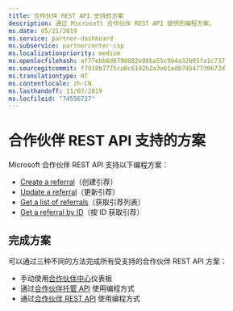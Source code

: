 ```yaml
---
title: 合作伙伴 REST API 支持的方案
description: 通过 Microsoft 合作伙伴 REST API 提供的编程方案。
ms.date: 05/21/2019
ms.service: partner-dashboard
ms.subservice: partnercenter-csp
ms.localizationpriority: medium
ms.openlocfilehash: af77ebb8d0790082e08ba55c9b4a32b05fa1c737
ms.sourcegitcommit: f7918b7775ca8c6192b2a3e61edb74547730672d
ms.translationtype: HT
ms.contentlocale: zh-CN
ms.lasthandoff: 11/07/2019
ms.locfileid: "74556727"
---
```

# <a name="scenarios-supported-by-the-partner-rest-api"></a>合作伙伴 REST API 支持的方案

Microsoft 合作伙伴 REST API 支持以下编程方案：

* [Create a referral](create-a-referral.md)（创建引荐）
* [Update a referral](update-a-referral.md)（更新引荐）
* [Get a list of referrals](get-a-list-of-referrals.md)（获取引荐列表）
* [Get a referral by ID](get-a-referral-by-id.md)（按 ID 获取引荐）

## <a name="completing-the-scenarios"></a>完成方案

可以通过三种不同的方法完成所有受支持的合作伙伴 REST API 方案：

* 手动使用[合作伙伴中心](https://go.microsoft.com/fwlink/p/?LinkId=620294)仪表板
* 通过[合作伙伴托管 API](https://docs.microsoft.com/en-us/partner-center/develop/partner-center-managed-api) 使用编程方式
* 通过[合作伙伴 REST API](https://docs.microsoft.com/en-us/partner-center/develop/partner-center-rest-api-reference) 使用编程方式